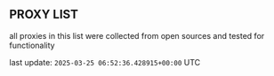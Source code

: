 ## PROXY LIST

all proxies in this list were collected from open sources and tested for functionality

last update: `2025-03-25 06:52:36.428915+00:00` UTC